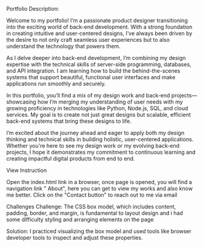 Portfolio Description:

Welcome to my portfolio! I’m a passionate product designer transitioning into the exciting world of back-end development. With a strong foundation in creating intuitive and user-centered designs, I’ve always been driven by the desire to not only craft seamless user experiences but to also understand the technology that powers them.

As I delve deeper into back-end development, I’m combining my design expertise with the technical skills of server-side programming, databases, and API integration. I am learning how to build the behind-the-scenes systems that support beautiful, functional user interfaces and make applications run smoothly and securely.

In this portfolio, you’ll find a mix of my design work and back-end projects—showcasing how I’m merging my understanding of user needs with my growing proficiency in technologies like Python, Node.js, SQL, and cloud services. My goal is to create not just great designs but scalable, efficient back-end systems that bring these designs to life.

I’m excited about the journey ahead and eager to apply both my design thinking and technical skills in building holistic, user-centered applications. Whether you're here to see my design work or my evolving back-end projects, I hope it demonstrates my commitment to continuous learning and creating impactful digital products from end to end.

View Instruction

Open the index.html link in a browser, once page is opened, you will find a navigation link " About", here you can get to view my works and also know me better. Click on the "Contact button" to reach out to me via email

Challenges
Challenge: The CSS box model, which includes content, padding, border, and margin, is fundamental to layout design and i had some difficulty styling and arranging elements on the page

Solution: I practiced visualizing the box model and used tools like browser developer tools to inspect and adjust these properties.